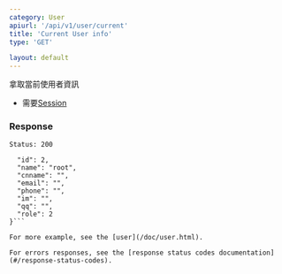 ```yaml
---
category: User
apiurl: '/api/v1/user/current'
title: 'Current User info'
type: 'GET'

layout: default
---
```


拿取當前使用者資訊
* 需要[Session](#/authentication)

### Response

```Status: 200```
```{
  "id": 2,
  "name": "root",
  "cnname": "",
  "email": "",
  "phone": "",
  "im": "",
  "qq": "",
  "role": 2
}```

For more example, see the [user](/doc/user.html).

For errors responses, see the [response status codes documentation](#/response-status-codes).
